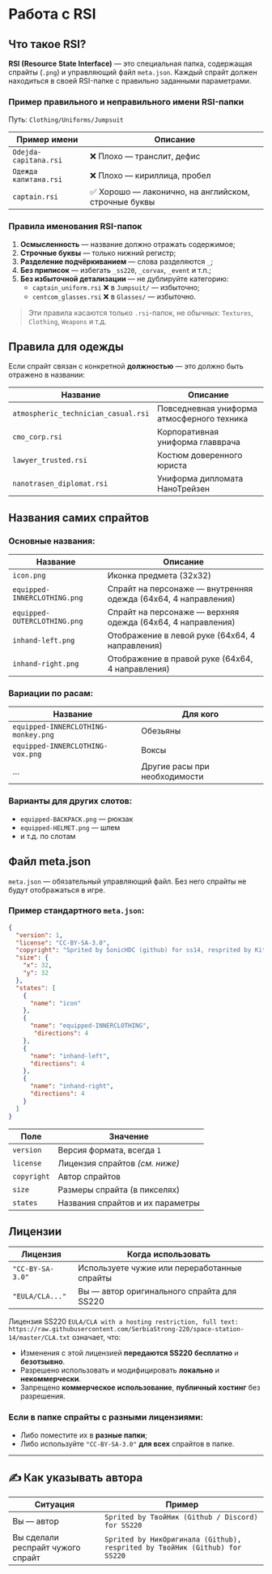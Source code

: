 # Работа с RSI
## Что такое RSI?

**RSI (Resource State Interface)** — это специальная папка, содержащая спрайты (`.png`) и управляющий файл `meta.json`. Каждый спрайт должен находиться в своей RSI-папке с правильно заданными параметрами.
### Пример правильного и неправильного имени RSI-папки
Путь: `Clothing/Uniforms/Jumpsuit`

| Пример имени          | Описание                                            |
| --------------------- | --------------------------------------------------- |
| `Odejda-capitana.rsi` | ❌ Плохо — транслит, дефис                           |
| `Одежда капитана.rsi` | ❌ Плохо — кириллица, пробел                         |
| `captain.rsi`         | ✅ Хорошо — лаконично, на английском, строчные буквы |

### Правила именования RSI-папок
1. **Осмысленность** — название должно отражать содержимое;
2. **Строчные буквы** — только нижний регистр;
3. **Разделение подчёркиванием** — слова разделяются `_`;
4. **Без приписок** — избегать `_ss220`, `_corvax`, `_event` и т.п.;
5. **Без избыточной детализации** — не дублируйте категорию:
    - `captain_uniform.rsi` ❌ в `Jumpsuit/` — избыточно;
    - `centcom_glasses.rsi` ❌ в `Glasses/` — избыточно.

>  Эти правила касаются только `.rsi`-папок, не обычных: `Textures`, `Clothing`, `Weapons` и т.д.

## Правила для одежды
Если спрайт связан с конкретной **должностью** — это должно быть отражено в названии:

| Название                            | Описание                                   |
| ----------------------------------- | ------------------------------------------ |
| `atmospheric_technician_casual.rsi` | Повседневная униформа атмосферного техника |
| `cmo_corp.rsi`                      | Корпоративная униформа главврача           |
| `lawyer_trusted.rsi`                | Костюм доверенного юриста                  |
| `nanotrasen_diplomat.rsi`           | Униформа дипломата НаноТрейзен             |

## Названия самих спрайтов

### Основные названия:

| Название                     | Описание                                                       |
| ---------------------------- | -------------------------------------------------------------- |
| `icon.png`                   | Иконка предмета (32x32)                                        |
| `equipped-INNERCLOTHING.png` | Спрайт на персонаже — внутренняя одежда (64x64, 4 направления) |
| `equipped-OUTERCLOTHING.png` | Спрайт на персонаже — верхняя одежда (64x64, 4 направления)    |
| `inhand-left.png`            | Отображение в левой руке (64x64, 4 направления)                |
| `inhand-right.png`           | Отображение в правой руке (64x64, 4 направления)               |

### Вариации по расам:

|Название|Для кого|
|---|---|
|`equipped-INNERCLOTHING-monkey.png`|Обезьяны|
|`equipped-INNERCLOTHING-vox.png`|Воксы|
|…|Другие расы при необходимости|

### Варианты для других слотов:

- `equipped-BACKPACK.png` — рюкзак
- `equipped-HELMET.png` — шлем
- и т.д. по слотам
## Файл meta.json

`meta.json` — обязательный управляющий файл. Без него спрайты не будут отображаться в игре.

### Пример стандартного `meta.json`:

```json
{
  "version": 1, 
  "license": "CC-BY-SA-3.0", 
  "copyright": "Sprited by SonicHDC (github) for ss14, resprited by Kit0vras (Github) for SS220", 
  "size": {
    "x": 32, 
    "y": 32
  }, 
  "states": [ 
    { 
      "name": "icon" 
    }, 
    {
      "name": "equipped-INNERCLOTHING",
       "directions": 4 
    }, 
    {
      "name": "inhand-left", 
      "directions": 4 
    }, 
    {
      "name": "inhand-right", 
      "directions": 4
    }
  ] 
}
```

|Поле|Значение|
|---|---|
|`version`|Версия формата, всегда `1`|
|`license`|Лицензия спрайтов _(см. ниже)_|
|`copyright`|Автор спрайтов|
|`size`|Размеры спрайта (в пикселях)|
|`states`|Названия спрайтов и их параметры|

## Лицензии

| Лицензия         | Когда использовать                           |
| ---------------- | -------------------------------------------- |
| `"CC-BY-SA-3.0"` | Используете чужие или переработанные спрайты |
| `"EULA/CLA..."`  | Вы — автор оригинального спрайта для SS220   |


Лицензия SS220 `EULA/CLA with a hosting restriction, full text: https://raw.githubusercontent.com/SerbiaStrong-220/space-station-14/master/CLA.txt` означает, что:

- Изменения с этой лицензией **передаются SS220** **бесплатно** и **безотзывно**.
- Разрешено использовать и модифицировать **локально** и **некоммерчески**.
- Запрещено **коммерческое использование**, **публичный хостинг** без разрешения.
### Если в папке спрайты с разными лицензиями:

- Либо поместите их в **разные папки**;
- Либо используйте `"CC-BY-SA-3.0"` **для всех** спрайтов в папке.

---

## ✍️ Как указывать автора

| Ситуация                          | Пример                                                                      |
| --------------------------------- | --------------------------------------------------------------------------- |
| Вы — автор                        | `Sprited by ТвойНик (Github / Discord) for SS220`                           |
| Вы сделали респрайт чужого спрайт | `Sprited by НикОригинала (Github), resprited by ТвойНик (Github) for SS220` |
